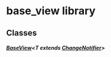 



# base_view library











## Classes

##### [BaseView](../views_base_view/BaseView-class.md)&lt;T extends [ChangeNotifier](https://api.flutter.dev/flutter/foundation/ChangeNotifier-class.html)>



















